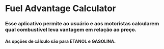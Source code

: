 # Fuel Advantage Calculator
### Esse aplicativo permite ao usuário e aos motoristas calcularem qual combustível leva vantagem em relação ao preço.
#### As opções de cálculo são para ETANOL e GASOLINA.
